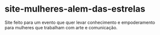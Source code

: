 # site-mulheres-alem-das-estrelas
Site feito para um evento que quer levar conhecimento e empoderamento para mulheres que trabalham com arte e comunicação.
